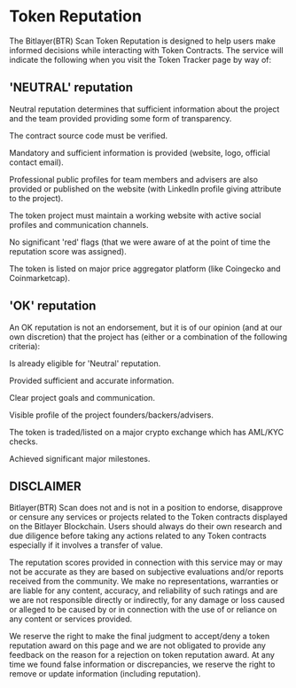 # Token Reputation

The Bitlayer(BTR) Scan Token Reputation is designed to help users make informed decisions while interacting with Token Contracts. The service will indicate the following when you visit the Token Tracker page by way of:

## 'NEUTRAL' reputation

Neutral reputation determines that sufficient information about the project and the team provided providing some form of transparency.

The contract source code must be verified.

Mandatory and sufficient information is provided (website, logo, official contact email).

Professional public profiles for team members and advisers are also provided or published on the website (with LinkedIn profile giving attribute to the project).

The token project must maintain a working website with active social profiles and communication channels.

No significant 'red' flags (that we were aware of at the point of time the reputation score was assigned).

The token is listed on major price aggregator platform (like Coingecko and Coinmarketcap).

## 'OK' reputation

An OK reputation is not an endorsement, but it is of our opinion (and at our own discretion) that the project has (either or a combination of the following criteria):

Is already eligible for 'Neutral' reputation.

Provided sufficient and accurate information.

Clear project goals and communication.

Visible profile of the project founders/backers/advisers.

The token is traded/listed on a major crypto exchange which has AML/KYC checks.

Achieved significant major milestones.

## DISCLAIMER

Bitlayer(BTR) Scan does not and is not in a position to endorse, disapprove or censure any services or projects related to the Token contracts displayed on the Bitlayer Blockchain. Users should always do their own research and due diligence before taking any actions related to any Token contracts especially if it involves a transfer of value.

The reputation scores provided in connection with this service may or may not be accurate as they are based on subjective evaluations and/or reports received from the community. We make no representations, warranties or are liable for any content, accuracy, and reliability of such ratings and are we are not responsible directly or indirectly, for any damage or loss caused or alleged to be caused by or in connection with the use of or reliance on any content or services provided.

We reserve the right to make the final judgment to accept/deny a token reputation award on this page and we are not obligated to provide any feedback on the reason for a rejection on token reputation award. At any time we found false information or discrepancies, we reserve the right to remove or update information (including reputation).